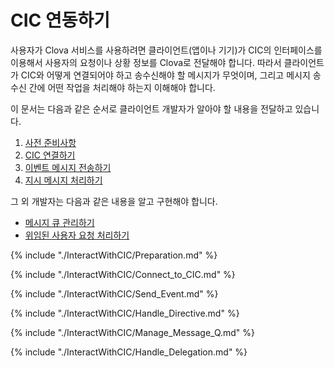 # CIC 연동하기
사용자가 Clova 서비스를 사용하려면 클라이언트(앱이나 기기)가 CIC의 인터페이스를 이용해서 사용자의 요청이나 상황 정보를 Clova로 전달해야 합니다. 따라서 클라이언트가 CIC와 어떻게 연결되어야 하고 송수신해야 할 메시지가 무엇이며, 그리고 메시지 송수신 간에 어떤 작업을 처리해야 하는지 이해해야 합니다.

이 문서는 다음과 같은 순서로 클라이언트 개발자가 알아야 할 내용을 전달하고 있습니다.

1. [사전 준비사항](#Preparation)
2. [CIC 연결하기](#ConnectToCIC)
3. [이벤트 메시지 전송하기](#SendEvent)
4. [지시 메시지 처리하기](#HandleDirective)

그 외 개발자는 다음과 같은 내용을 알고 구현해야 합니다.
* [메시지 큐 관리하기](#ManageMessageQ)
* [위임된 사용자 요청 처리하기](#HandleDelegation)

{% include "./InteractWithCIC/Preparation.md" %}

{% include "./InteractWithCIC/Connect_to_CIC.md" %}

{% include "./InteractWithCIC/Send_Event.md" %}

{% include "./InteractWithCIC/Handle_Directive.md" %}

{% include "./InteractWithCIC/Manage_Message_Q.md" %}

{% include "./InteractWithCIC/Handle_Delegation.md" %}
